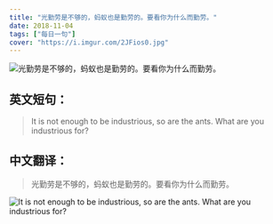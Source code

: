```yaml
---
title: "光勤劳是不够的，蚂蚁也是勤劳的。要看你为什么而勤劳。"
date: 2018-11-04
tags: ["每日一句"]
cover: "https://i.imgur.com/2JFios0.jpg"
---
```


![光勤劳是不够的，蚂蚁也是勤劳的。要看你为什么而勤劳。](https://i.imgur.com/dxJJRUw.jpg)

## 英文短句：
> It is not enough to be industrious, so are the ants. What are you industrious for?

<!--more-->

## 中文翻译：
> 光勤劳是不够的，蚂蚁也是勤劳的。要看你为什么而勤劳。

![It is not enough to be industrious, so are the ants. What are you industrious for?](https://i.imgur.com/bMSQgkC.jpg)


